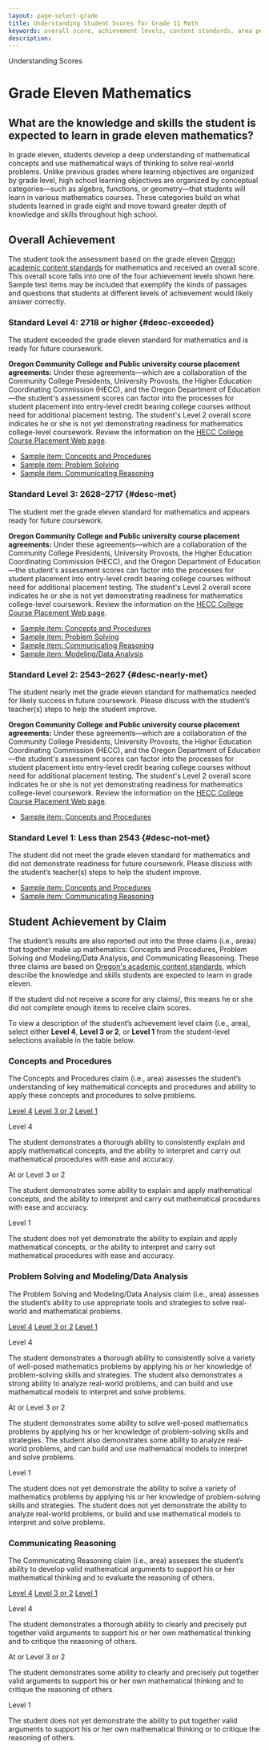 ```yaml
---
layout: page-select-grade
title: Understanding Student Scores for Grade 11 Math
keywords: overall score, achievement levels, content standards, area performance level
description:
---
```


<div class="herring" markdown="1">

Understanding Scores

# Grade Eleven Mathematics

## What are the knowledge and skills the student is expected to learn in grade eleven mathematics?

In grade eleven, students develop a deep understanding of mathematical concepts and use mathematical ways of thinking to solve real-world problems. Unlike previous grades where learning objectives are organized by grade level, high school learning objectives are organized by conceptual categories—such as algebra, functions, or geometry—that students will learn in various mathematics courses. These categories build on what students learned in grade eight and move toward greater depth of knowledge and skills throughout high school.

## Overall Achievement

The student took the assessment based on the grade eleven [Oregon academic content standards](http://www.oregon.gov/ode/educator-resources/standards/Pages/default.aspx) for mathematics and received an overall score. This overall score falls into one of the four achievement levels shown here. Sample test items may be included that exemplify the kinds of passages and questions that students at different levels of achievement would likely answer correctly.

<div class="accordion" markdown="1">

### Standard Level 4: 2718 or higher {#desc-exceeded}

The student exceeded the grade eleven standard for mathematics and is ready for future coursework.

**Oregon Community College and Public university course placement agreements:**
Under these agreements—which are a collaboration of the Community College Presidents,  University Provosts, the Higher Education Coordinating Commission (HECC), and the Oregon Department of Education—the student's assessment scores can factor into the processes for student placement into entry-level credit bearing college courses without need for additional placement testing. The student's Level 2 overall score indicates he or she is not yet demonstrating readiness for mathematics college-level coursework. Review the information on the [HECC College Course Placement Web page](http://www.oregon.gov/highered/policy-collaboration/Pages/placement.aspx).

- [Sample item: Concepts and Procedures](http://sampleitems.smarterbalanced.org/Item/187-3270)
- [Sample item: Problem Solving](http://sampleitems.smarterbalanced.org/Item/187-3352)
- [Sample item: Communicating Reasoning](http://sampleitems.smarterbalanced.org/Item/187-3342)

</div>
<div class="accordion" markdown="1">

### Standard Level 3: 2628–2717 {#desc-met}

The student met the grade eleven standard for mathematics and appears ready for future coursework.

**Oregon Community College and Public university course placement agreements:**
Under these agreements—which are a collaboration of the Community College Presidents,  University Provosts, the Higher Education Coordinating Commission (HECC), and the Oregon Department of Education—the student's assessment scores can factor into the processes for student placement into entry-level credit bearing college courses without need for additional placement testing. The student's Level 2 overall score indicates he or she is not yet demonstrating readiness for mathematics college-level coursework. Review the information on the [HECC College Course Placement Web page](http://www.oregon.gov/highered/policy-collaboration/Pages/placement.aspx).

- [Sample item: Concepts and Procedures](http://sampleitems.smarterbalanced.org/Item/187-3358)
- [Sample item: Problem Solving](http://sampleitems.smarterbalanced.org/Item/187-3334)
- [Sample item: Communicating Reasoning](http://sampleitems.smarterbalanced.org/Item/187-3381)
- [Sample item: Modeling/Data Analysis](http://sampleitems.smarterbalanced.org/Item/187-3318)

</div>
<div class="accordion" markdown="1">

### Standard Level 2: 2543–2627  {#desc-nearly-met}

The student nearly met the grade eleven standard for mathematics needed for likely success in future coursework. Please discuss with the student’s teacher(s) steps to help the student improve.

**Oregon Community College and Public university course placement agreements:**
Under these agreements—which are a collaboration of the Community College Presidents,  University Provosts, the Higher Education Coordinating Commission (HECC), and the Oregon Department of Education—the student's assessment scores can factor into the processes for student placement into entry-level credit bearing college courses without need for additional placement testing. The student's Level 2 overall score indicates he or she is not yet demonstrating readiness for mathematics college-level coursework. Review the information on the [HECC College Course Placement Web page](http://www.oregon.gov/highered/policy-collaboration/Pages/placement.aspx).

- [Sample item: Concepts and Procedures](http://sampleitems.smarterbalanced.org/Item/187-3294)

</div>
<div class="accordion" markdown="1">

### Standard Level 1: Less than 2543 {#desc-not-met}

The student did not meet the grade eleven standard for mathematics and did not demonstrate readiness for future coursework. Please discuss with the student’s teacher(s) steps to help the student improve.

- [Sample item: Concepts and Procedures](http://sampleitems.smarterbalanced.org/Item/187-3348)
- [Sample item: Communicating Reasoning](http://sampleitems.smarterbalanced.org/Item/187-3308)

</div>

## Student Achievement by Claim

The student’s results are also reported out into the three claims (i.e., areas) that together make up mathematics: Concepts and Procedures, Problem Solving and Modeling/Data Analysis, and Communicating Reasoning. These three claims are based on [Oregon's academic content standards](http://www.oregon.gov/ode/educator-resources/standards/Pages/default.aspx), which describe the knowledge and skills students are expected to learn in grade eleven.

If the student did not receive a score for any claims/, this means he or she did not complete enough items to receive claim scores.

To view a description of the student’s achievement level claim (i.e., area), select either **Level 4**, **Level 3 or 2**, or **Level 1** from the student-level selections available in the table below.

<div class="by-claim concepts">
	<div class="claim">
		<h3>Concepts and Procedures</h3>
		<p>The Concepts and Procedures claim (i.e., area) assesses the student’s understanding of key mathematical concepts and procedures and ability to apply these concepts and procedures to solve problems.</p>
	</div>
	<div class="standards" aria-live="polite">
		<div class="triggers" aria-hidden="true">
			<a href="" id="trigger-concepts-above">Level 4</a>
			<a href="" id="trigger-concepts-near">Level 3 or 2</a>
			<a href="" id="trigger-concepts-below">Level 1</a>
		</div>
		<div id="concepts-above" class="std">
			<p class="hide">Level 4</p>
			<p>The student demonstrates a thorough ability to consistently explain and apply mathematical concepts, and the ability to interpret and carry out mathematical procedures with ease and accuracy.</p>
		</div>
		<div id="concepts-near" class="std">
			<p class="hide">At or Level 3 or 2</p>
			<p>The student demonstrates some ability to explain and apply mathematical concepts, and the ability to interpret and carry out mathematical procedures with ease and accuracy.</p>
		</div>
		<div id="concepts-below" class="std">
			<p class="hide">Level 1</p>
			<p>The student does not yet demonstrate the ability to explain and apply mathematical concepts, or the ability to interpret and carry out mathematical procedures with ease and accuracy.</p>
		</div>
	</div>
	<div class="clear"></div>
</div>

<div class="by-claim solving">
	<div class="claim">
		<h3>Problem Solving and Modeling/Data Analysis</h3>
		<p>The Problem Solving and Modeling/Data Analysis claim (i.e., area) assesses the student’s ability to use appropriate tools and strategies to solve real-world and mathematical problems.</p>
	</div>
	<div class="standards" aria-live="polite">
		<div class="triggers" aria-hidden="true">
			<a href="" id="trigger-solving-above">Level 4</a>
			<a href="" id="trigger-solving-near">Level 3 or 2</a>
			<a href="" id="trigger-solving-below">Level 1</a>
		</div>
		<div id="solving-above" class="std">
			<p class="hide">Level 4</p>
			<p>The student demonstrates a thorough ability to consistently solve a variety of well-posed mathematics problems by applying his or her knowledge of problem-solving skills and strategies. The student also demonstrates a strong ability to analyze real-world problems, and can build and use mathematical models to interpret and solve problems.</p>
		</div>
		<div id="solving-near" class="std">
			<p class="hide">At or Level 3 or 2</p>
			<p>The student demonstrates some ability to solve well-posed mathematics problems by applying his or her knowledge of problem-solving skills and strategies. The student also demonstrates some ability to analyze real-world problems, and can build and use mathematical models to interpret and solve problems.</p>
		</div>
		<div id="solving-below" class="std">
			<p class="hide">Level 1</p>
			<p>The student does not yet demonstrate the ability to solve a variety of mathematics problems by applying his or her knowledge of problem-solving skills and strategies. The student does not yet demonstrate the ability to analyze real-world problems, or build and use mathematical models to interpret and solve problems.</p>
		</div>
	</div>
	<div class="clear"></div>
</div>

<div class="by-claim reasoning">
	<div class="claim">
		<h3>Communicating Reasoning </h3>
		<p>The Communicating Reasoning claim (i.e., area) assesses the student’s ability to develop valid mathematical arguments to support his or her mathematical thinking and to evaluate the reasoning of others.</p>
	</div>
	<div class="standards" aria-live="polite">
		<div class="triggers" aria-hidden="true">
			<a href="" id="trigger-reasoning-above">Level 4</a>
			<a href="" id="trigger-reasoning-near">Level 3 or 2</a>
			<a href="" id="trigger-reasoning-below">Level 1</a>
		</div>
		<div id="reasoning-above" class="std">
			<p class="hide">Level 4</p>
			<p>The student demonstrates a thorough ability to clearly and precisely put together valid arguments to support his or her own mathematical thinking and to critique the reasoning of others.</p>
		</div>
		<div id="reasoning-near" class="std">
			<p class="hide">At or Level 3 or 2</p>
			<p>The student demonstrates some ability to clearly and precisely put together valid arguments to support his or her own mathematical thinking and to critique the reasoning of others.</p>
		</div>
		<div id="reasoning-below" class="std">
			<p class="hide">Level 1</p>
			<p>The student does not yet demonstrate the ability to put together valid arguments to support his or her own mathematical thinking or to critique the reasoning of others.</p>
		</div>
	</div>
	<div class="clear"></div>
</div>

</div><!-- /.herring -->
